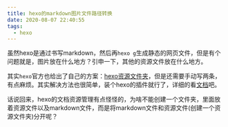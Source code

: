 ```yaml
---
title: hexo的markdown图片文件路径转换
date: 2020-08-07 22:40:55
tags:
  - hexo
---
```


虽然hexo是通过书写markdown，然后再`hexo g`生成静态的网页文件，但是有个问题就是，图片放在什么地方？引申一下，其他的资源文件放在什么地方。

其实`hexo`官方也给出了自己的方案：[hexo资源文件夹](https://hexo.io/zh-cn/docs/asset-folders)，但是还需要手动写两条，有点麻烦。其实解决方法也很简单，装个hexo的插件就行了，详细的看[文档](https://github.com/cocowool/hexo-image-link)吧。

话说回来，hexo的文档资源管理有点怪怪的，为啥不能创建一个文件夹，里面放着资源文件以及markdown文件，而是将markdown文件和资源文件(创建一个资源文件夹)分开呢？